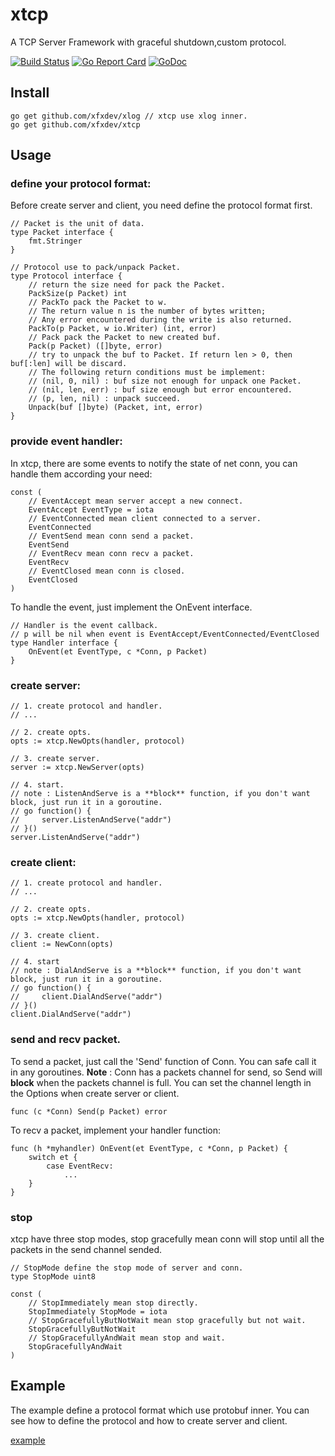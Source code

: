 # xtcp

A TCP Server Framework with graceful shutdown,custom protocol.

[![Build Status](https://travis-ci.org/xfxdev/xtcp.svg?branch=master)](https://travis-ci.org/xfxdev/xtcp)
[![Go Report Card](https://goreportcard.com/badge/github.com/xfxdev/xtcp)](https://goreportcard.com/report/github.com/xfxdev/xtcp)
[![GoDoc](https://godoc.org/github.com/xfxdev/xtcp?status.svg)](https://godoc.org/github.com/xfxdev/xtcp)


## Install

~~~
go get github.com/xfxdev/xlog // xtcp use xlog inner.
go get github.com/xfxdev/xtcp
~~~

## Usage

### define your protocol format:
Before create server and client, you need define the protocol format first.
~~~
// Packet is the unit of data.
type Packet interface {
	fmt.Stringer
}

// Protocol use to pack/unpack Packet.
type Protocol interface {
	// return the size need for pack the Packet.
	PackSize(p Packet) int
	// PackTo pack the Packet to w.
	// The return value n is the number of bytes written;
	// Any error encountered during the write is also returned.
	PackTo(p Packet, w io.Writer) (int, error)
	// Pack pack the Packet to new created buf.
	Pack(p Packet) ([]byte, error)
	// try to unpack the buf to Packet. If return len > 0, then buf[:len] will be discard.
	// The following return conditions must be implement:
	// (nil, 0, nil) : buf size not enough for unpack one Packet.
	// (nil, len, err) : buf size enough but error encountered.
	// (p, len, nil) : unpack succeed.
	Unpack(buf []byte) (Packet, int, error)
}
~~~

### provide event handler:
In xtcp, there are some events to notify the state of net conn, you can handle them according your need:
~~~
const (
	// EventAccept mean server accept a new connect.
	EventAccept EventType = iota
	// EventConnected mean client connected to a server.
	EventConnected
	// EventSend mean conn send a packet.
	EventSend
	// EventRecv mean conn recv a packet.
	EventRecv
	// EventClosed mean conn is closed.
	EventClosed
)
~~~
To handle the event, just implement the OnEvent interface.
~~~
// Handler is the event callback.
// p will be nil when event is EventAccept/EventConnected/EventClosed
type Handler interface {
	OnEvent(et EventType, c *Conn, p Packet)
}
~~~

### create server:
~~~
// 1. create protocol and handler.
// ...

// 2. create opts.
opts := xtcp.NewOpts(handler, protocol)

// 3. create server.
server := xtcp.NewServer(opts)

// 4. start.
// note : ListenAndServe is a **block** function, if you don't want block, just run it in a goroutine.
// go function() {
//     server.ListenAndServe("addr")
// }()
server.ListenAndServe("addr")
~~~

### create client:
~~~
// 1. create protocol and handler.
// ...

// 2. create opts.
opts := xtcp.NewOpts(handler, protocol)

// 3. create client.
client := NewConn(opts)

// 4. start
// note : DialAndServe is a **block** function, if you don't want block, just run it in a goroutine.
// go function() {
//     client.DialAndServe("addr")
// }()
client.DialAndServe("addr")
~~~

### send and recv packet.
To send a packet, just call the 'Send' function of Conn. You can safe call it in any goroutines.
**Note** : Conn has a packets channel for send, so Send will **block** when the packets channel is full.
You can set the channel length in the Options when create server or client.
~~~
func (c *Conn) Send(p Packet) error
~~~

To recv a packet, implement your handler function:
~~~
func (h *myhandler) OnEvent(et EventType, c *Conn, p Packet) {
	switch et {
		case EventRecv:
			...
	}
}
~~~

### stop
xtcp have three stop modes, stop gracefully mean conn will stop until all the packets in the send channel sended.
~~~
// StopMode define the stop mode of server and conn.
type StopMode uint8

const (
	// StopImmediately mean stop directly.
	StopImmediately StopMode = iota
	// StopGracefullyButNotWait mean stop gracefully but not wait.
	StopGracefullyButNotWait
	// StopGracefullyAndWait mean stop and wait.
	StopGracefullyAndWait
)
~~~

## Example
The example define a protocol format which use protobuf inner.
You can see how to define the protocol and how to create server and client.

[example](https://github.com/xfxdev/xtcp/tree/master/example)
